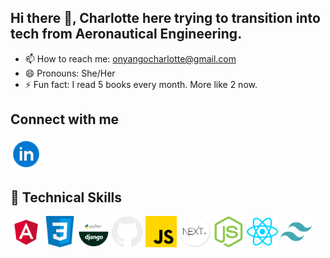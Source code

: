 ## Hi there 👋, Charlotte here trying to transition into tech from Aeronautical Engineering.

<!--
**Charlotte-Natasha/Charlotte-Natasha** is a ✨ _special_ ✨ repository because its `README.md` (this file) appears on your GitHub profile.

Here are some ideas to get you started: -->

- 📫 How to reach me: onyangocharlotte@gmail.com
- 😄 Pronouns: She/Her
- ⚡ Fun fact: I read 5 books every month. More like 2 now. 

## Connect with me

<a href='https://www.linkedin.com/in/charlotte-natasha' text='blank'> <img src='images/linkedin.png' alt='' width='50px'> </a>

## 💼 Technical Skills

<img src='images/angular.png' alt='' width='50px'> <img src='images/css.png' alt='' width='50px'> <img src='images/django.png' alt='' width='50px'> <img src='images/github.png' alt='' width='50px'> <img src='images/javascript.png' alt='' width='50px'> <img src='images/nextjs.png' alt='' width='50px'> <img src='images/node.png' alt='' width='50px'> <img src='images/react.png' alt='' width='50px'> <img src='images/tailwind.png' alt='' width='50px'>
